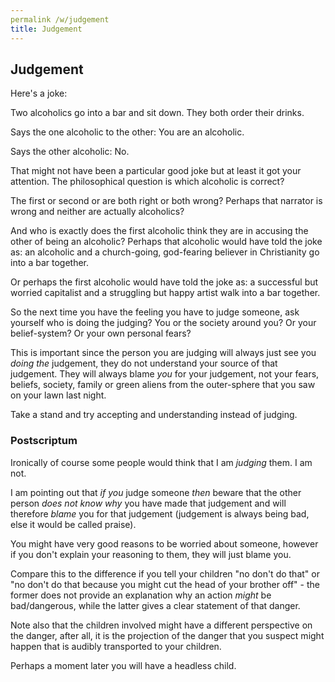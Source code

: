```yaml
---
permalink /w/judgement
title: Judgement
---
```


## Judgement

Here's a joke:

Two alcoholics go into a bar and sit down. They both order their drinks.

Says the one alcoholic to the other: You are an alcoholic.

Says the other alcoholic: No.

That might not have been a particular good joke but at least it got your attention. The philosophical question is which alcoholic is correct?

The first or second or are both right or both wrong? Perhaps that narrator is wrong and neither are actually alcoholics?

And who is exactly does the first alcoholic think they are in accusing the other of being an alcoholic? Perhaps that alcoholic would have told the joke as: an alcoholic and a church-going, god-fearing believer in Christianity go into a bar together.

Or perhaps the first alcoholic would have told the joke as: a successful but worried capitalist and a struggling but happy artist walk into a bar together.

So the next time you have the feeling you have to judge someone, ask yourself who is doing the judging? You or the society around you? Or your belief-system? Or your own personal fears? 

This is important since the person you are judging will always just see you *doing the* judgement, they do not understand your source of that judgement. They will always blame *you* for your judgement, not your fears, beliefs, society, family or green aliens from the outer-sphere that you saw on your lawn last night.

Take a stand and try accepting and understanding instead of judging.

### Postscriptum 

Ironically of course some people would think that I am *judging* them. I am not.

I am pointing out that *if you* judge someone *then* beware that the other person *does not know why* you have made that judgement and will therefore *blame* you for that judgement (judgement is always being bad, else it would be called praise).

You might have very good reasons to be worried about someone, however if you don't explain your reasoning to them, they will just blame you.

Compare this to the difference if you tell your children "no don't do that" or "no don't do that because you might cut the head of your brother off" - the former does not provide an explanation why an action *might* be bad/dangerous, while the latter gives a clear statement of that danger. 

Note also that the children involved might have a different perspective on the danger, after all, it is the projection of the danger that you suspect might happen that is audibly transported to your children.

Perhaps a moment later you will have a headless child.